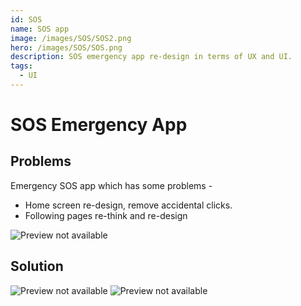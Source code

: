 ```yaml
---
id: SOS
name: SOS app
image: /images/SOS/SOS2.png
hero: /images/SOS/SOS.png
description: SOS emergency app re-design in terms of UX and UI.
tags:
  - UI
---
```


# SOS Emergency App

## Problems

Emergency SOS app which has some problems -

- Home screen re-design, remove accidental clicks.
- Following pages re-think and re-design

![Preview not available](/images/SOS/SOSwireframe.png)

## Solution

![Preview not available](/images/SOS/SOSscreen1-main1.png)
![Preview not available](/images/SOS/SOSscreen1-main2.png)
